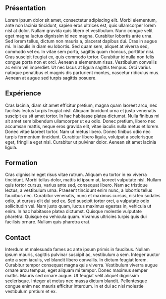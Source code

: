 ## Présentation

Lorem ipsum dolor sit amet, consectetur adipiscing elit. Morbi elementum, ante non lacinia tincidunt, sapien eros ultrices est, quis ullamcorper lorem nisl at dolor. Nullam gravida quis libero et vestibulum. Nunc congue velit eget magna luctus dignissim id nec magna. Curabitur lobortis ante urna. Sed lorem tellus, dictum non mauris a, placerat dapibus dui. Cras in augue mi. In iaculis in diam eu lobortis. Sed quam sem, aliquet at viverra sed, commodo vel ex. In vitae sem porta, sagittis quam rhoncus, porttitor nisi. Cras suscipit feugiat ex, quis commodo tortor. Curabitur id nulla non felis congue porta non et orci. Aenean a elementum risus. Vestibulum convallis ac enim vel imperdiet. Ut nec lacus at ligula sagittis tempus. Orci varius natoque penatibus et magnis dis parturient montes, nascetur ridiculus mus. Aenean at augue sed turpis sagittis posuere.

## Expérience

Cras lacinia, diam sit amet efficitur pretium, magna quam laoreet arcu, nec facilisis lectus turpis feugiat nisl. Aliquam tincidunt urna et justo venenatis suscipit eu sit amet tortor. In hac habitasse platea dictumst. Nulla finibus mi sit amet sem bibendum ullamcorper ut eu odio. Donec pretium, libero nec accumsan mattis, neque eros gravida elit, vitae iaculis nulla metus et lorem. Donec vitae laoreet tortor. Nam ut metus libero. Donec finibus odio nec turpis fermentum tincidunt. Curabitur libero ligula, volutpat a scelerisque eget, fringilla eget nisl. Curabitur ut pulvinar dolor. Aenean sit amet lacinia ligula.

## Formation

Cras dignissim eget risus vitae rutrum. Aliquam eu tortor in ex viverra tincidunt. Morbi tellus dolor, mattis id ipsum at, laoreet vulputate nisl. Nullam quis tortor cursus, varius ante sed, consequat libero. Nam ac tristique lectus, a vestibulum urna. Praesent tincidunt enim nunc, a lobortis tellus faucibus nec. Curabitur venenatis, nunc et maximus cursus, nisi leo sodales odio, ut cursus elit dui sed ex. Sed suscipit tortor orci, a vulputate odio sollicitudin vel. Nam justo quam, luctus maximus egestas in, vehicula ut enim. In hac habitasse platea dictumst. Quisque molestie vulputate pharetra. Quisque eu vehicula quam. Vivamus ultricies turpis quis dui facilisis ornare. Nullam quis pharetra erat.

## Contact

Interdum et malesuada fames ac ante ipsum primis in faucibus. Nullam ipsum mauris, sagittis pulvinar suscipit ac, vestibulum a sem. Integer auctor ante a sem iaculis, vel blandit libero convallis. In dictum feugiat lorem. Curabitur tempor consequat magna quis viverra. Vestibulum viverra augue ornare arcu tempus, eget aliquam mi tempor. Donec maximus semper mattis. Mauris sed ornare augue. Ut feugiat velit aliquet dignissim scelerisque. Integer at metus nec massa dictum blandit. Pellentesque congue enim nec mauris efficitur interdum. In et dui ac nisl molestie vestibulum pretium et ex.
